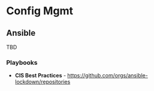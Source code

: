 # Config Mgmt

## Ansible

TBD

### Playbooks

- **CIS Best Practices** - <https://github.com/orgs/ansible-lockdown/repositories>
